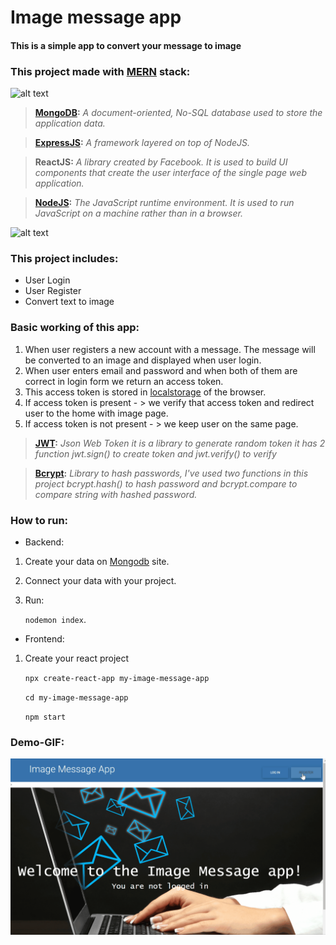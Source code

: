# Image message app
#### This is a simple app to convert your message to image
### This project made with [MERN](https://www.geeksforgeeks.org/mern-stack/) stack:

![alt text](https://miro.medium.com/max/2560/1*k0SazfSJ-tPSBbt2WDYIyw.png)

> **[MongoDB](https://www.mongodb.com/what-is-mongodb):** *A document-oriented, No-SQL database used to store the application data.*

> **[ExpressJS](https://expressjs.com/):** *A framework layered on top of NodeJS.*

> **ReactJS:** *A library created by Facebook. It is used to build UI components that create the user interface of the single page web application.*

> **[NodeJS](https://reactjs.org/):** *The JavaScript runtime environment. It is used to run JavaScript on a machine rather than in a browser.*


![alt text](https://www.educative.io/api/edpresso/shot/5266982947520512/image/6392882854363136)


### This project includes:
- User Login
- User Register
- Convert text to image

### Basic working of this app:
1. When user registers a new account with a message. The message will be converted to an image and displayed when user login.
2. When user enters email and password and when both of them are correct in login form we return an access token.
3. This access token is stored in [localstorage](https://www.robinwieruch.de/local-storage-react) of the browser.
4. If access token is present - > we verify that access token and redirect user to the home with image page.
5. If access token is not present - > we keep user on the same page.

> **[JWT](https://jwt.io/introduction/):** *Json Web Token it is a library to generate random token it has 2 function jwt.sign() to create token and jwt.verify() to verify*

> **[Bcrypt](https://medium.com/front-end-weekly/how-to-create-a-simple-authorization-login-using-bcrypt-react-and-ajax-d71ed919f5cb):** *Library to hash passwords, I've used two functions in this project bcrypt.hash() to hash password and bcrypt.compare to compare string with hashed password.*


### How to run:
- Backend:
1. Create your data on [Mongodb](https://cloud.mongodb.com/) site.
2. Connect your data with your project.
3. Run: 

    `nodemon index`.
- Frontend:
1. Create your react project

    `npx create-react-app my-image-message-app`

    `cd my-image-message-app`

    `npm start`

### Demo-GIF:
![alt text](https://github.com/BuiHongChien/my-image-message-app/blob/develop/message-app-demo.gif)

